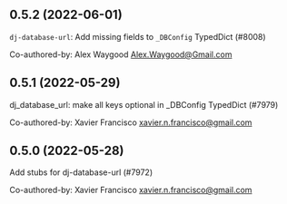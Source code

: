 ## 0.5.2 (2022-06-01)

`dj-database-url`: Add missing fields to `_DBConfig` TypedDict (#8008)

Co-authored-by: Alex Waygood <Alex.Waygood@Gmail.com>

## 0.5.1 (2022-05-29)

dj_database_url: make all keys optional in _DBConfig TypedDict (#7979)

Co-authored-by: Xavier Francisco <xavier.n.francisco@gmail.com>

## 0.5.0 (2022-05-28)

Add stubs for dj-database-url (#7972)

Co-authored-by: Xavier Francisco <xavier.n.francisco@gmail.com>

